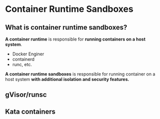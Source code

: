 # Container Runtime Sandboxes

## What is container runtime sandboxes?

**A container runtime** is responsible for **running containers on a host system**.
- Docker Enginer
- containerd
- runc, etc.

**A container runtime sandboxes** is responsible for running container on a host system **with additional isolation and security features.**

## gVisor/runsc

## Kata containers
